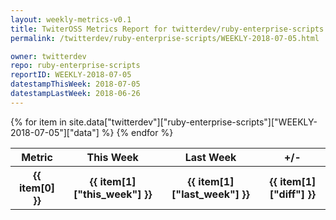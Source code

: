 ```yaml
---
layout: weekly-metrics-v0.1
title: TwiterOSS Metrics Report for twitterdev/ruby-enterprise-scripts | WEEKLY-2018-07-05 | 2018-07-05
permalink: /twitterdev/ruby-enterprise-scripts/WEEKLY-2018-07-05.html

owner: twitterdev
repo: ruby-enterprise-scripts
reportID: WEEKLY-2018-07-05
datestampThisWeek: 2018-07-05
datestampLastWeek: 2018-06-26
---
```


<table style="width: 100%">
    <tr>
        <th>Metric</th>
        <th>This Week</th>
        <th>Last Week</th>
        <th>+/-</th>
    </tr>
    {% for item in site.data["twitterdev"]["ruby-enterprise-scripts"]["WEEKLY-2018-07-05"]["data"] %}
    <tr>
        <th>{{ item[0] }}</th>
        <th>{{ item[1]["this_week"] }}</th>
        <th>{{ item[1]["last_week"] }}</th>
        <th>{{ item[1]["diff"] }}</th>
    </tr>
    {% endfor %}
</table>

